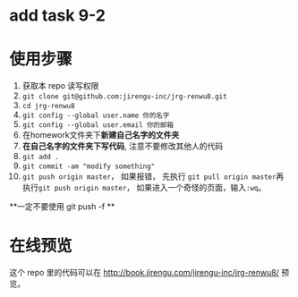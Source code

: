 ﻿
add task 9-2
=======
# 使用步骤

1. 获取本 repo 读写权限
2. `git clone git@github.com:jirengu-inc/jrg-renwu8.git`
3. `cd jrg-renwu8`
4. `git config --global user.name 你的名字`
5. `git config --global user.email 你的邮箱`
6. 在homework文件夹下**新建自己名字的文件夹**
7. **在自己名字的文件夹下写代码**, 注意不要修改其他人的代码
8. `git add .`
9. `git commit -am "modify something"`
10. `git push origin master`，  如果报错， 先执行 `git pull origin master`再执行`git push origin master`， 如果进入一个奇怪的页面，输入`:wq`。

**一定不要使用 git push -f **


# 在线预览

这个 repo 里的代码可以在 http://book.jirengu.com/jirengu-inc/jrg-renwu8/
预览。
